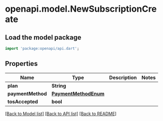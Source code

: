 # openapi.model.NewSubscriptionCreate

## Load the model package
```dart
import 'package:openapi/api.dart';
```

## Properties
Name | Type | Description | Notes
------------ | ------------- | ------------- | -------------
**plan** | **String** |  | 
**paymentMethod** | [**PaymentMethodEnum**](PaymentMethodEnum.md) |  | 
**tosAccepted** | **bool** |  | 

[[Back to Model list]](../README.md#documentation-for-models) [[Back to API list]](../README.md#documentation-for-api-endpoints) [[Back to README]](../README.md)


